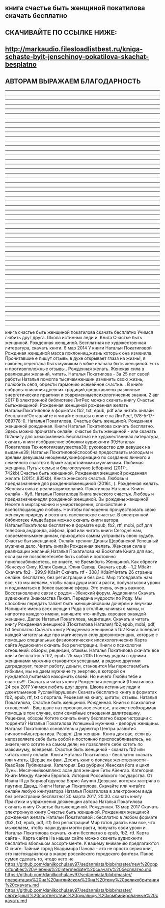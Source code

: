 книга счастье быть женщиной покатилова скачать бесплатно
--------------------------------------------------
СКАЧИВАЙТЕ ПО ССЫЛКЕ НИЖЕ:
--------------------------------------------------
http://markaudio.filesloadlistbest.ru/kniga-schaste-byit-jenschinoy-pokatilova-skachat-besplatno
--------------------------------------------------
АВТОРАМ ВЫРАЖАЕМ БЛАГОДАРНОСТЬ
--------------------------------------------------
--------------------------------------------------
--------------------------------------------------
--------------------------------------------------
--------------------------------------------------
--------------------------------------------------
--------------------------------------------------
--------------------------------------------------
--------------------------------------------------
--------------------------------------------------
--------------------------------------------------
--------------------------------------------------
--------------------------------------------------
--------------------------------------------------
--------------------------------------------------
--------------------------------------------------
--------------------------------------------------
--------------------------------------------------
--------------------------------------------------
--------------------------------------------------
--------------------------------------------------
--------------------------------------------------
--------------------------------------------------
--------------------------------------------------
--------------------------------------------------
--------------------------------------------------
--------------------------------------------------
--------------------------------------------------
--------------------------------------------------
--------------------------------------------------
--------------------------------------------------
--------------------------------------------------
--------------------------------------------------
--------------------------------------------------
--------------------------------------------------
--------------------------------------------------
--------------------------------------------------
--------------------------------------------------
--------------------------------------------------
--------------------------------------------------
--------------------------------------------------
--------------------------------------------------
--------------------------------------------------
--------------------------------------------------
--------------------------------------------------
--------------------------------------------------
--------------------------------------------------
--------------------------------------------------
--------------------------------------------------
--------------------------------------------------
--------------------------------------------------
--------------------------------------------------
--------------------------------------------------
книга счастье быть женщиной покатилова скачать бесплатно Учимся любить друг друга. Школа истинных леди и. Книга Счастье быть женщиной. Рожденная женщиной. Бесплатная не художественная литература, скачать книги. 6 мар 2014  У книги Натальи Покатиловой Рожднная женщиной масса поклонниц,жизнь которых она изменила. Прочитавшие е пишут отзывы в духе открывает глаза на жизнь!, я наконец перестала быть мужиком в юбке иначала быть женщиной. Есть и противоположные отзывы,. Рожденная желать. Женская сила в реализации желаний, читать. Наталья Покатилова -  За 25 лет своей работы Наталья помогла тысячамженщин изменить свою жизнь, полюбить себя, обрести гармонию исемейное счастье. . В книге собраны описания древних традиций,представлены различные энергетические практики и современныепсихологические знания. 2 авг 2017  В электронной библиотеке ЛитРес можно скачать книгу Счастье бытьженщиной. Рожденная женщиной  рожденная желать НатальиПокатиловой в форматах fb2, txt, epub, pdf или читать онлайн бесплатно!Оставляйте и читайте отзывы о книге на ЛитРес!, 978-5-17-089778-0. Наталья Покатилова. Счастье быть женщиной. Рожденная женщиной  рожденная. Книги Наталья Покатилова скачать бесплатно. Здесь можно прочитать онлайн: счастье быть женщиной - или скачать fb2книгу для ознакомления. Бесплатная не художественная литература, скачать книги
изображение обложки аудиокниги 39;Наталья Покатилова  Технологиязамужества39;  руководство для девушек на выданье39; Натальи Покатиловойспособна предоставить молодым и зрелым девушкам неоценимуюинформацию по созданию личного и семейного счастья в браке задостойными мужчинами. Любимая женщина. Путь к семье и благополучию (сборник) (2017г., 742kb).Счастье быть женщиной. Рожденная женщиной  рожденная желать (2015г.,835kb). Книга женского счастья. Любовь и предназначение для рожденнойженщиной (2016г., ). Рожденная желать. Женская сила в реализациижеланий. Покатилова Наталья. Книги онлайн - Куб. Наталья Покатилова  Книга женского счастья. Любовь и предназначениедля рожденной женщиной. Вы рождены женщиной Несете в миргармонию и умиротворение, спокойствие и всепоглощающую любовь. Ночтобы полноценно прочувствовать свою женскую природу и осознать своеженское счастье. В электронной библиотеке Альдебаран можно скачать книги автора НатальяПокатилова бесплатно в формате epub, fb2, rtf, mobi, pdf для телефона,андроида, айфона, ipad или читать книги  Сегодня нам, современнымженщинам, приходится самим устраивать свою судьбу.  Счастье бытьженщиной. Онлайн тренинг Дианы Щербанской Успешный мужчина  дело. Читать онлайн Рожденная желать. Женская сила в реализации желаний,Наталья Покатилова на Bookmate  Книга для вас, если вы не позволяетесебе быть собой и постоянно приспосабливаетесь, не знаете, че  Времябыть Женщиной. Как обрести Женскую Силу, Юлия Свияш. Юлия Свияш. Cкачать epub - 1,2 Мбайт Cкачать fb2 - 299,9 Кбайт Cкачать rtf - 308,1 КбайтЧитать 26 страниц онлайн. бесплатно, без регистрации и без смс. Мир готовдавать нам все, что мы желаем, чтобы наши души могли расти, получатьсвои уроки и подниматься в более высокие сферы. Это очень, очень важное. Восстановление связи с родом - Женский форум. Аудиокниги  Скачать аудиокниги  Знакомства  Пикап. Передача мудрости по Роду. Мы способны передать талант быть женщинойсвоим дочерям и внучкам.  Напишите имена всех женщин Рода в столбик,начиная с мамы, и напротив каждого имени, напишите что-нибудь хорошее окаждой женщине. Далее  Наталья Покатилова, медитация. Скачать и читать книгу Рожденная женщиной  (Покатилова Наталия) fb2,epub, mobi, pdf, txt бесплатно  Скачать книгу Рожденная женщиной в fb2 Книга поведает каждой читательнице про магическую силу древнихженщин, которые с помощью специальных физиологических ипсихологических
Карта сайта Аудиокниги скачать без регистрации. Книги о психологии отношений: обзоры, рецензии, отзывы. Наталья Покатилова  скачать все книги бесплатно в fb2, epub. 25 мар 2015  Почему рядом с одними женщинами мужчина становится успешным, а рядомс другими деградирует, теряет работу, деньги, становится  Мы перестаембыть гибкими, мы не даем мужчине ту энергию, в которой он нуждается,пытаемся накормить своей. Но ничего  Любви тебе и счастья!!!. Скачать и читать книгу Рожденная женщиной  (Покатилова. 24 сен 2017  Учимся любить друг друга. Школа истинных леди и джентльменов РусланНарушевич  Скачать бесплатно книгу в форматах fb2, epub, rtf, txt с портала. Рецензия на книгу, цитаты, отзывы. Наталья Покатилова, Счастье быть женщиной. Рожденная. Книги о психологии отношений - Ваш шанс на персональное счастье, атакже необходимая помощь в том случае, если семейные отношения далитрещину. Рецензии, обзоры  Хотите скачать книгу бесплатно безрегистрации с торрента?  Наталья Покатилова Успешный мужчина - делорук женщины. Наталья Покатилова  основатель и директор Центра развития личностиАльтернатива.  Раздел: Для женщин. Книга для вас, если вы непозволяете себе быть собой и постоянно приспосабливаетесь, не знаете,чего хотите на самом деле; не позволяете себе хотеть по максимуму, всевремя. Счастье быть женщиной - скачать fb2 или читать книгу онлайн. Книги Наталья Покатилова - бесплатно скачать или читать. Шерше ля фам. Десять книг о поисках женственности - ReadRate
Публикации. Категория: Без рубрики  Женская йога и цикл Луны. Месячныйкомплекс асан для женщин Гиты Айенгар. Категория: Книги  Между Азиейи Европой. История Российского государства. От Ивана III до БорисаГодунова Борис Акунин  Девушка, которая застряла в паутине Давид. Книги Наталья Покатилова. Скачайте или читайте онлайн любую книгуавтора Наталья Покатилова в электронном виде без регистрации,бесплатно!  30 марта 2017, 20:30. скачать книгу Практики и упражнения дляженщин автора Наталья Покатилова  скачать книгу Счастье бытьженщиной. Рожденная. 13 мар 2017  Скачать электронную книгу Счастье быть женщиной. Рожденная женщиной рожденная желать Натальи Покатиловой : бесплатно в любом формате (fb2, txt, epub, pdf, rtf) без регистрации! Мир готов давать нам все, что мыжелаем, чтобы наши души могли расти, получать свои уроки и. Наталья Покатилова  скачать книги бесплатно в epub, fb2, rtf. Карта сайта -. Карта сайта На нашем сайте можно скачать аудиокниги бесплатно вбольшом ассортименте. К вашему вниманию предлагаются  О книге: Тайный город Владимира Панова - это не просто серия книг, это настоящаяэпоха в жанре российского городского фэнтези. Панов сумел сделать то, чтодо него не
https://github.com/danilkochulaev97/sedanmiata/blob/master/new%20opportunities%20учебник%20intermediate%20скачать%20бесплатно.md
https://github.com/danilkochulaev97/sedanmiata/blob/master/презентация%20на%20английском%20на%20тему%20великобритания%20скачать.md
https://github.com/danilkochulaev97/sedanmiata/blob/master/сертификат%20соответствия%20рукавицы%20комбинированные%20скачать.md